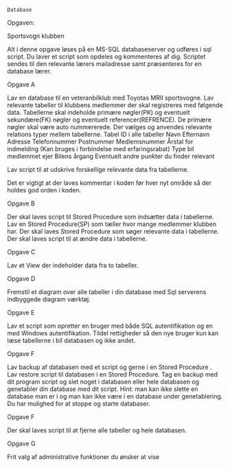 	Database 	
Opgaven:

Sportsvogn klubben

Alt i denne opgave løses på en MS-SQL databaseserver og udføres i sql script. Du laver et script som opdeles og kommenteres af dig.  Scriptet sendes til den relevante lærers mailadresse samt præsenteres for en database lærer.

Opgave A

Lav en database til en veteranbilklub med Toyotas MRII sportsvogne. Lav relevante tabeller til klubbens medlemmer der skal registreres med følgende data. Tabellerne skal indeholde primære nøgler(PK) og eventuelt sekundære(FK) nøgler og eventuelt referencer(REFRENCE). De primære nøgler skal være auto nummererede. Der vælges og anvendes relevante relations typer mellem tabellerne.
Tabel ID i alle tabeller
Navn
Efternavn
Adresse
Telefonnummer
Postnummer
Medlemsnummer
Årstal for indmelding (Kan bruges i forbindelse med erfaringsrabat)
Type bil medlemmet ejer
Bilens årgang
Eventuelt andre punkter du finder relevant

Lav script til at udskrive forskellige relevante data fra tabellerne.

Det er vigtigt at der laves kommentar i koden før hver nyt område så der holdes god orden i koden.

Opgave B

Der skal laves script til Stored Procedure som indsætter data i tabellerne.
Lav en Stored Procedure(SP) som tæller hvor mange medlemmer klubben har.
Der skal laves Stored Procedure som søger relevante data i tabellerne. 
Der skal laves script til at ændre data i tabellerne.

Opgave C

Lav et View der indeholder data fra to tabeller.

Opgave D

Fremstil et diagram over alle tabeller i din database med Sql serverens indbyggede diagram værktøj.

Opgave E

Lav et script som opretter en bruger med både SQL autentifikation og en med Windows autentifikation.
Tildel rettigheder så den nye bruger kun kan læse tabellerne i bil databasen og ikke andet. 

Opgave F

Lav backup af databasen med et script og gerne i en Stored Procedure .
Lav restore script til databasen i en Stored Procedure.
Tag en backup med dit program script og slet noget i databasen eller hele databasen og genetabler din database med dit script.
Hint: man kan ikke slette en database man er i og man kan ikke være i en database under genetablering. Du har mulighed for at stoppe og starte databaser.

Opgave F

Der skal laves script til at fjerne alle tabeller og hele databasen.

Opgave G

Frit valg af administrative funktioner du ønsker at vise
